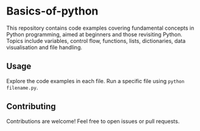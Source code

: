 # Basics-of-python

This repository contains code examples covering fundamental concepts in Python programming, aimed at beginners and those revisiting Python. Topics include variables, control flow, functions, lists, dictionaries, data visualisation and file handling.

## Usage

Explore the code examples in each file. Run a specific file using `python filename.py`.

## Contributing

Contributions are welcome! Feel free to open issues or pull requests.

